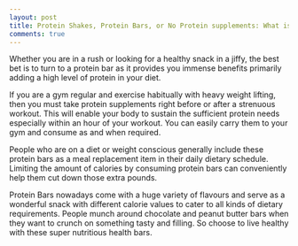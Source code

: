 ```yaml
---
layout: post
title: Protein Shakes, Protein Bars, or No Protein supplements: What is best?
comments: true
---
```

Whether you are in a rush or looking for a healthy snack in a jiffy, the best bet is to turn to a protein bar as it provides you immense benefits primarily adding a high level of protein in your diet.

If you are a gym regular and exercise habitually with heavy weight lifting, then you must take protein supplements right before or after a strenuous workout. This will enable your body to sustain the sufficient protein needs especially within an hour of your workout. You can easily carry them to your gym and consume as and when required.

People who are on a diet or weight conscious generally include these protein bars as a meal replacement item in their daily dietary schedule. Limiting the amount of calories by consuming protein bars can conveniently help them cut down those extra pounds.

Protein Bars nowadays come with a huge variety of flavours and serve as a wonderful snack with different calorie values to cater to all kinds of dietary requirements. People munch around chocolate and peanut butter bars when they want to crunch on something tasty and filling. So choose to live healthy with these super nutritious health bars.

